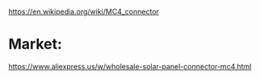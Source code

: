 https://en.wikipedia.org/wiki/MC4_connector

# Market:
https://www.aliexpress.us/w/wholesale-solar-panel-connector-mc4.html
